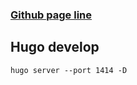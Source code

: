 ### [Github page line](https://tinghaolai.github.io/)

## Hugo develop

`hugo server --port 1414 -D`